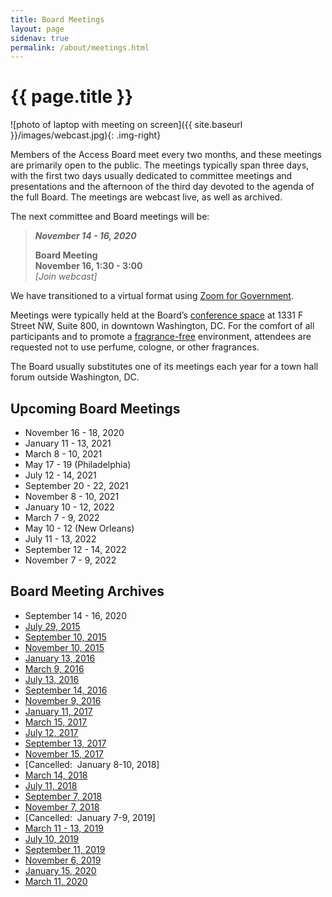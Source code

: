 ```yaml
---
title: Board Meetings
layout: page
sidenav: true
permalink: /about/meetings.html
---
```


# {{ page.title }}

![photo of laptop with meeting on screen]({{ site.baseurl }}/images/webcast.jpg){: .img-right}

Members of the Access Board meet every two months, and these meetings are primarily open to the public. 
The meetings typically span three days, with the first two days usually dedicated to committee meetings and presentations and the afternoon of the third day devoted to the agenda of the full Board. 
The meetings are webcast live, as well as archived.

The next committee and Board meetings will be:

> ***November 14 - 16, 2020***  
>  
> **Board Meeting**  
> **November 16, 1:30 - 3:00**  
>  *\[Join webcast]*

We have transitioned to a virtual format using [Zoom for Government](https://zoomgov.com).

Meetings were typically held at the Board’s [conference space](venue.html) at 1331 F Street NW, Suite 800, in downtown Washington, DC.
For the comfort of all participants and to promote a [fragrance-free](policy/ffe.html) environment, attendees are requested not to use perfume, cologne, or other fragrances.

The Board usually substitutes one of its meetings each year for a town hall forum outside Washington, DC.

## Upcoming Board Meetings

- November 16 - 18, 2020
- January 11 - 13, 2021
- March 8 - 10, 2021
- May 17 - 19 (Philadelphia)
- July 12 - 14, 2021
- September 20 - 22, 2021
- November 8 - 10, 2021
- January 10 - 12, 2022
- March 7 - 9, 2022
- May 10 - 12 (New Orleans)
- July 11 - 13, 2022
- September 12 - 14, 2022
- November 7 - 9, 2022

## Board Meeting Archives

- September 14 - 16, 2020
- [July 29, 2015](http://www.yorkmedia.com/accessboard/2015/07/29/)
- [September 10, 2015](http://www.yorkmedia.com/accessboard/2015/09/10/)
- [November 10, 2015](http://www.yorkmedia.com/accessboard/2015/11/10/)
- [January 13, 2016](http://www.yorkmedia.com/accessboard/2016/01/13/)
- [March 9, 2016](http://www.yorkmedia.com/accessboard/2016/03/09/)
- [July 13, 2016](http://www.yorkmedia.com/accessboard/2016/07/13/)
- [September 14, 2016](http://www.yorkmedia.com/accessboard/2016/09/14/)
- [November 9, 2016](http://www.yorkmedia.com/accessboard/2016/11/09/)
- [January 11, 2017](http://www.yorkmedia.com/accessboard/2017/01/11/)
- [March 15, 2017](http://www.yorkmedia.com/accessboard/2017/03/15/)
- [July 12, 2017](http://www.yorkmedia.com/accessboard/2017/07/12/)
- [September 13, 2017](http://www.yorkmedia.com/accessboard/2017/09/13/)
- [November 15, 2017](http://www.yorkmedia.com/accessboard/2017/11/15/)
- \[Cancelled:  January 8-10, 2018]
- [March 14, 2018](http://www.yorkmedia.com/accessboard/2018/03/14/)
- [July 11, 2018](http://www.yorkmedia.com/accessboard/2018/07/11/)
- [September 7, 2018](http://www.yorkmedia.com/accessboard/2018/09/07/)
- [November 7, 2018](http://www.yorkmedia.com/accessboard/2018/11/07)
- \[Cancelled:  January 7-9, 2019]
- [March 11 - 13, 2019](http://www.yorkmedia.com/accessboard/2019/03/13/)
- [July 10, 2019](http://www.yorkmedia.com/accessboard/2019/07/10/)
- [September 11, 2019](http://www.yorkmedia.com/accessboard/2019/09/11/)
- [November 6, 2019](http://www.yorkmedia.com/accessboard/2019/11/06/)
- [January 15, 2020](http://www.yorkmedia.com/accessboard/2020/01/15/)
- [March 11, 2020](http://www.yorkmedia.com/accessboard/2020/03/11/)
